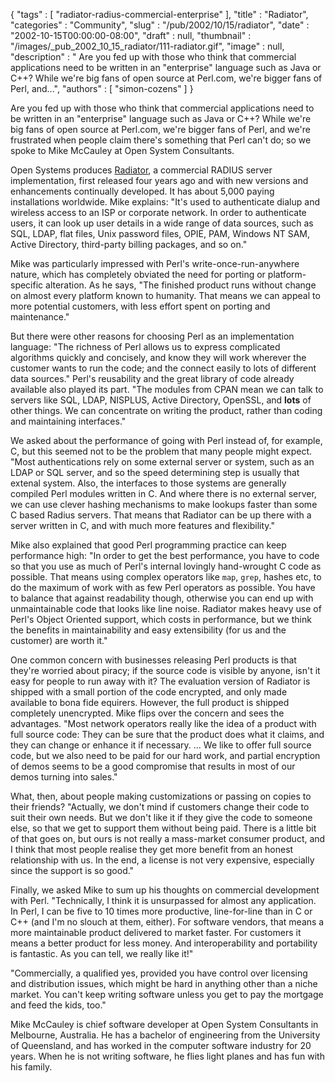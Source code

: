 {
   "tags" : [
      "radiator-radius-commercial-enterprise"
   ],
   "title" : "Radiator",
   "categories" : "Community",
   "slug" : "/pub/2002/10/15/radiator",
   "date" : "2002-10-15T00:00:00-08:00",
   "draft" : null,
   "thumbnail" : "/images/_pub_2002_10_15_radiator/111-radiator.gif",
   "image" : null,
   "description" : " Are you fed up with those who think that commercial applications need to be written in an \"enterprise\" language such as Java or C++? While we're big fans of open source at Perl.com, we're bigger fans of Perl, and...",
   "authors" : [
      "simon-cozens"
   ]
}





Are you fed up with those who think that commercial applications need to
be written in an "enterprise" language such as Java or C++? While we're
big fans of open source at Perl.com, we're bigger fans of Perl, and
we're frustrated when people claim there's something that Perl can't do;
so we spoke to Mike McCauley at Open System Consultants.

Open Systems produces
[Radiator](http://www.open.com.au/radiator/index.html), a commercial
RADIUS server implementation, first released four years ago and with new
versions and enhancements continually developed. It has about 5,000
paying installations worldwide. Mike explains: "It's used to
authenticate dialup and wireless access to an ISP or corporate network.
In order to authenticate users, it can look up user details in a wide
range of data sources, such as SQL, LDAP, flat files, Unix password
files, OPIE, PAM, Windows NT SAM, Active Directory, third-party billing
packages, and so on."

Mike was particularly impressed with Perl's write-once-run-anywhere
nature, which has completely obviated the need for porting or
platform-specific alteration. As he says, "The finished product runs
without change on almost every platform known to humanity. That means we
can appeal to more potential customers, with less effort spent on
porting and maintenance."

But there were other reasons for choosing Perl as an implementation
language: "The richness of Perl allows us to express complicated
algorithms quickly and concisely, and know they will work wherever the
customer wants to run the code; and the connect easily to lots of
different data sources." Perl's reusability and the great library of
code already available also played its part. "The modules from CPAN mean
we can talk to servers like SQL, LDAP, NISPLUS, Active Directory,
OpenSSL, and **lots** of other things. We can concentrate on writing the
product, rather than coding and maintaining interfaces."

We asked about the performance of going with Perl instead of, for
example, C, but this seemed not to be the problem that many people might
expect. "Most authentications rely on some external server or system,
such as an LDAP or SQL server, and so the speed determining step is
usually that extenal system. Also, the interfaces to those systems are
generally compiled Perl modules written in C. And where there is no
external server, we can use clever hashing mechanisms to make lookups
faster than some C based Radius servers. That means that Radiator can be
up there with a server written in C, and with much more features and
flexibility."

Mike also explained that good Perl programming practice can keep
performance high: "In order to get the best performance, you have to
code so that you use as much of Perl's internal lovingly hand-wrought C
code as possible. That means using complex operators like `map`, `grep`,
hashes etc, to do the maximum of work with as few Perl operators as
possible. You have to balance that against readability though, otherwise
you can end up with unmaintainable code that looks like line noise.
Radiator makes heavy use of Perl's Object Oriented support, which costs
in performance, but we think the benefits in maintainability and easy
extensibility (for us and the customer) are worth it."

One common concern with businesses releasing Perl products is that
they're worried about piracy; if the source code is visible by anyone,
isn't it easy for people to run away with it? The evaluation version of
Radiator is shipped with a small portion of the code encrypted, and only
made available to bona fide equirers. However, the full product is
shipped completely unencrypted. Mike flips over the concern and sees the
advantages. "Most network operators really like the idea of a product
with full source code: They can be sure that the product does what it
claims, and they can change or enhance it if necessary. ... We like to
offer full source code, but we also need to be paid for our hard work,
and partial encryption of demos seems to be a good compromise that
results in most of our demos turning into sales."

What, then, about people making customizations or passing on copies to
their friends? "Actually, we don't mind if customers change their code
to suit their own needs. But we don't like it if they give the code to
someone else, so that we get to support them without being paid. There
is a little bit of that goes on, but ours is not really a mass-market
consumer product, and I think that most people realise they get more
benefit from an honest relationship with us. In the end, a license is
not very expensive, especially since the support is so good."

Finally, we asked Mike to sum up his thoughts on commercial development
with Perl. "Technically, I think it is unsurpassed for almost any
application. In Perl, I can be five to 10 times more productive,
line-for-line than in C or C++ (and I'm no slouch at them, either). For
software vendors, that means a more maintainable product delivered to
market faster. For customers it means a better product for less money.
And interoperability and portability is fantastic. As you can tell, we
really like it!"

"Commercially, a qualified yes, provided you have control over licensing
and distribution issues, which might be hard in anything other than a
niche market. You can't keep writing software unless you get to pay the
mortgage and feed the kids, too."

Mike McCauley is chief software developer at Open System Consultants in
Melbourne, Australia. He has a bachelor of engineering from the
University of Queensland, and has worked in the computer software
industry for 20 years. When he is not writing software, he flies light
planes and has fun with his family.


